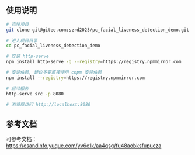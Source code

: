 ## 使用说明

```bash
# 克隆项目
git clone git@gitee.com:szrd2023/pc_facial_liveness_detection_demo.git

# 进入项目目录
cd pc_facial_liveness_detection_demo

# 安装 http-serve
npm install http-serve -g --registry=https://registry.npmmirror.com

# 安装依赖, 建议不要直接使用 cnpm 安装依赖
npm install --registry=https://registry.npmmirror.com

# 启动服务
http-serve src -p 8080

# 浏览器访问 http://localhost:8080
```

## 参考文档
可参考文档：https://esandinfo.yuque.com/yv6e1k/aa4qsg/fu48aobksfupucza
